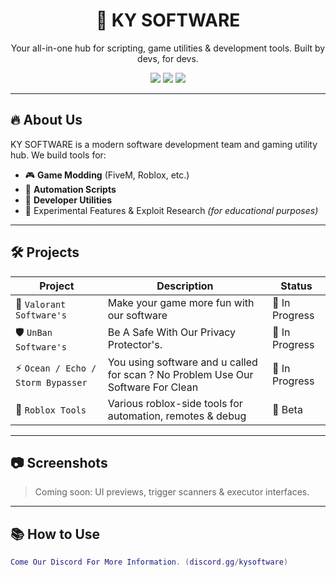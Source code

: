 <h1 align="center">🚀 KY SOFTWARE</h1>
<p align="center">Your all-in-one hub for scripting, game utilities & development tools. Built by devs, for devs.</p>

<p align="center">
  <img src="https://img.shields.io/github/stars/kysoftware/hub?style=social" />
  <img src="https://img.shields.io/github/forks/kysoftware/hub?style=social" />
  <img src="https://img.shields.io/github/license/kysoftware/hub" />
</p>

---

## 🔥 About Us

KY SOFTWARE is a modern software development team and gaming utility hub.
We build tools for:

- 🎮 **Game Modding** (FiveM, Roblox, etc.)
- 🧠 **Automation Scripts**
- 🧰 **Developer Utilities**
- 🧪 Experimental Features & Exploit Research *(for educational purposes)*

---

## 🛠️ Projects

| Project | Description | Status |
|--------|-------------|--------|
| 🎯 `Valorant Software's` | Make your game more fun with our software | 🚧 In Progress |
| 🛡 `UnBan Software's` |Be A Safe With Our Privacy Protector's. | 🚧 In Progress |
| ⚡ `Ocean / Echo / Storm Bypasser` | You using software and u called for scan ? No Problem Use Our Software For Clean | 🚧 In Progress |
| 🧩 `Roblox Tools` | Various roblox-side tools for automation, remotes & debug | 🧪 Beta |

---

## 📷 Screenshots

> Coming soon: UI previews, trigger scanners & executor interfaces.

---

## 📚 How to Use

```lua
Come Our Discord For More Information. (discord.gg/kysoftware)
